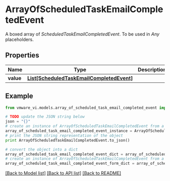# ArrayOfScheduledTaskEmailCompletedEvent

A boxed array of *ScheduledTaskEmailCompletedEvent*. To be used in *Any* placeholders. 

## Properties
Name | Type | Description | Notes
------------ | ------------- | ------------- | -------------
**value** | [**List[ScheduledTaskEmailCompletedEvent]**](ScheduledTaskEmailCompletedEvent.md) |  | 

## Example

```python
from vmware_vi.models.array_of_scheduled_task_email_completed_event import ArrayOfScheduledTaskEmailCompletedEvent

# TODO update the JSON string below
json = "{}"
# create an instance of ArrayOfScheduledTaskEmailCompletedEvent from a JSON string
array_of_scheduled_task_email_completed_event_instance = ArrayOfScheduledTaskEmailCompletedEvent.from_json(json)
# print the JSON string representation of the object
print ArrayOfScheduledTaskEmailCompletedEvent.to_json()

# convert the object into a dict
array_of_scheduled_task_email_completed_event_dict = array_of_scheduled_task_email_completed_event_instance.to_dict()
# create an instance of ArrayOfScheduledTaskEmailCompletedEvent from a dict
array_of_scheduled_task_email_completed_event_form_dict = array_of_scheduled_task_email_completed_event.from_dict(array_of_scheduled_task_email_completed_event_dict)
```
[[Back to Model list]](../README.md#documentation-for-models) [[Back to API list]](../README.md#documentation-for-api-endpoints) [[Back to README]](../README.md)


